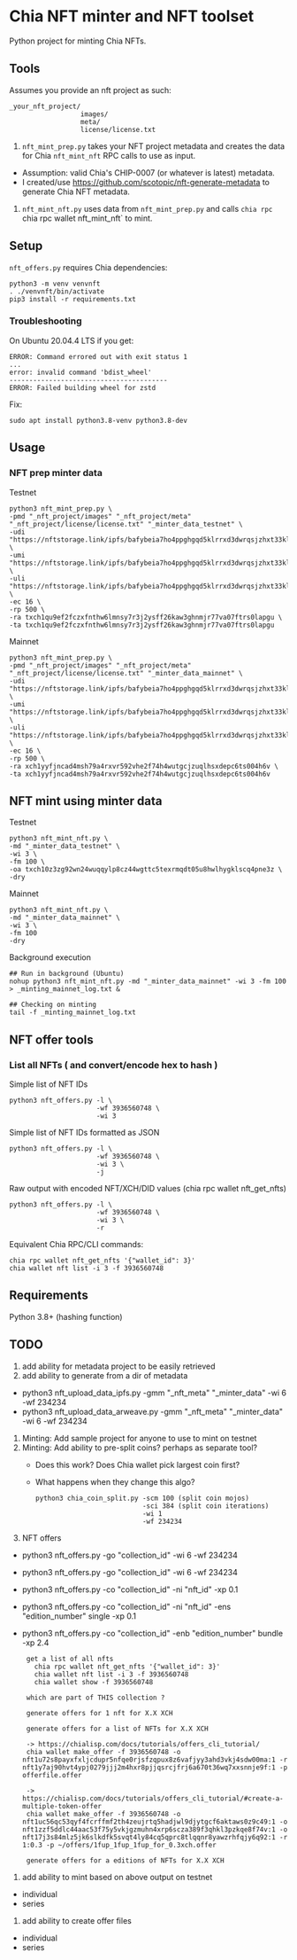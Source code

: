 # Chia NFT minter and NFT toolset

Python project for minting Chia NFTs.

## Tools

Assumes you provide an nft project as such:
    
    _your_nft_project/
                      images/
                      meta/
                      license/license.txt

1. `nft_mint_prep.py` takes your NFT project metadata and creates the data for Chia `nft_mint_nft` RPC calls to use as input.
 * Assumption: valid Chia's CHIP-0007 (or whatever is latest) metadata.
 * I created/use https://github.com/scotopic/nft-generate-metadata to generate Chia NFT metadata.
1. `nft_mint_nft.py` uses data from `nft_mint_prep.py` and calls `chia rpc `chia rpc wallet nft_mint_nft` to mint.


## Setup

`nft_offers.py` requires Chia dependencies:

    python3 -m venv venvnft
    . ./venvnft/bin/activate
    pip3 install -r requirements.txt

### Troubleshooting

On Ubuntu 20.04.4 LTS if you get:

    ERROR: Command errored out with exit status 1
    ...
    error: invalid command 'bdist_wheel'
    ----------------------------------------
    ERROR: Failed building wheel for zstd

Fix:

    sudo apt install python3.8-venv python3.8-dev


## Usage

### NFT prep minter data

Testnet

    python3 nft_mint_prep.py \
    -pmd "_nft_project/images" "_nft_project/meta" "_nft_project/license/license.txt" "_minter_data_testnet" \
    -udi "https://nftstorage.link/ipfs/bafybeia7ho4ppghgqd5klrrxd3dwrqsjzhxt33klogttphcxaaerhmrfkq/images" \
    -umi "https://nftstorage.link/ipfs/bafybeia7ho4ppghgqd5klrrxd3dwrqsjzhxt33klogttphcxaaerhmrfkq/meta" \
    -uli "https://nftstorage.link/ipfs/bafybeia7ho4ppghgqd5klrrxd3dwrqsjzhxt33klogttphcxaaerhmrfkq/license/license.txt" \
    -ec 16 \
    -rp 500 \
    -ra txch1qu9ef2fczxfnthw6lmnsy7r3j2ysff26kaw3ghnmjr77va07ftrs0lapgu \
    -ta txch1qu9ef2fczxfnthw6lmnsy7r3j2ysff26kaw3ghnmjr77va07ftrs0lapgu

Mainnet

    python3 nft_mint_prep.py \
    -pmd "_nft_project/images" "_nft_project/meta" "_nft_project/license/license.txt" "_minter_data_mainnet" \
    -udi "https://nftstorage.link/ipfs/bafybeia7ho4ppghgqd5klrrxd3dwrqsjzhxt33klogttphcxaaerhmrfkq/images" \
    -umi "https://nftstorage.link/ipfs/bafybeia7ho4ppghgqd5klrrxd3dwrqsjzhxt33klogttphcxaaerhmrfkq/meta" \
    -uli "https://nftstorage.link/ipfs/bafybeia7ho4ppghgqd5klrrxd3dwrqsjzhxt33klogttphcxaaerhmrfkq/license/license.txt" \
    -ec 16 \
    -rp 500 \
    -ra xch1yyfjncad4msh79a4rxvr592vhe2f74h4wutgcjzuqlhsxdepc6ts004h6v \
    -ta xch1yyfjncad4msh79a4rxvr592vhe2f74h4wutgcjzuqlhsxdepc6ts004h6v

## NFT mint using minter data

Testnet

    python3 nft_mint_nft.py \
    -md "_minter_data_testnet" \
    -wi 3 \
    -fm 100 \
    -oa txch10z3zg92wn24wuqqylp8cz44wgttc5texrmqdt05u8hwlhygklscq4pne3z \
    -dry

Mainnet
  
    python3 nft_mint_nft.py \
    -md "_minter_data_mainnet" \
    -wi 3 \
    -fm 100
    -dry

Background execution

    ## Run in background (Ubuntu)
    nohup python3 nft_mint_nft.py -md "_minter_data_mainnet" -wi 3 -fm 100 > _minting_mainnet_log.txt &
    
    ## Checking on minting
    tail -f _minting_mainnet_log.txt
    

## NFT offer tools

### List all NFTs ( and convert/encode hex to hash )

Simple list of NFT IDs

    python3 nft_offers.py -l \
                          -wf 3936560748 \
                          -wi 3
    

Simple list of NFT IDs formatted as JSON

    python3 nft_offers.py -l \
                          -wf 3936560748 \
                          -wi 3 \
                          -j
    

Raw output with encoded NFT/XCH/DID values (chia rpc wallet nft_get_nfts)

    python3 nft_offers.py -l \
                          -wf 3936560748 \
                          -wi 3 \
                          -r

Equivalent Chia RPC/CLI commands:

    chia rpc wallet nft_get_nfts '{"wallet_id": 3}'
    chia wallet nft list -i 3 -f 3936560748



## Requirements

Python 3.8+ (hashing function)

## TODO

1. add ability for metadata project to be easily retrieved
1. add ability to generate from a dir of metadata
 * python3 nft_upload_data_ipfs.py -gmm "_nft_meta" "_minter_data" 
                                   -wi 6
                                   -wf 234234
 * python3 nft_upload_data_arweave.py -gmm "_nft_meta" "_minter_data" 
                                   -wi 6
                                   -wf 234234

1. Minting: Add sample project for anyone to use to mint on testnet
1. Minting: Add ability to pre-split coins? perhaps as separate tool?
   * Does this work? Does Chia wallet pick largest coin first?
   * What happens when they change this algo?

         python3 chia_coin_split.py -scm 100 (split coin mojos)
                                    -sci 384 (split coin iterations)
                                    -wi 1
                                    -wf 234234
1. NFT offers
 * python3 nft_offers.py -go "collection_id"
                         -wi 6
                         -wf 234234


 * python3 nft_offers.py -go "collection_id"
                         -wi 6
                         -wf 234234
 * python3 nft_offers.py -co "collection_id"
                         -ni "nft_id"
                         -xp 0.1
 * python3 nft_offers.py -co "collection_id"
                          -ni "nft_id"
                         -ens "edition_number" single
                         -xp 0.1
 * python3 nft_offers.py -co "collection_id"
                         -enb "edition_number" bundle
                         -xp 2.4
    
        get a list of all nfts
          chia rpc wallet nft_get_nfts '{"wallet_id": 3}'
          chia wallet nft list -i 3 -f 3936560748
          chia wallet show -f 3936560748
          
        which are part of THIS collection ?
        
        generate offers for 1 nft for X.X XCH
        
        generate offers for a list of NFTs for X.X XCH
        
        -> https://chialisp.com/docs/tutorials/offers_cli_tutorial/
        chia wallet make_offer -f 3936560748 -o nft1u72s8payxfxljcdupr5nfqe0rjsfzqpux8z6vafjyy3ahd3vkj4sdw00ma:1 -r nft1y7aj90hvt4ypj0279jjj2m4hxr8pjjqsrcjfrj6a670t36wq7xxsnnje9f:1 -p offerfile.offer
        
        -> https://chialisp.com/docs/tutorials/offers_cli_tutorial/#create-a-multiple-token-offer
        chia wallet make_offer -f 3936560748 -o nft1uc56qc53qyf4fcrffmf2th4zeujrtq5hadjwl9djytgcf6aktaws0z9c49:1 -o nft1zzf5ddlc44aac53f75y5vkjgzmuhn4xrp6scza389f3qhkl3pzkqe8f74v:1 -o nft17j3s84mlz5jk6slkdfk5svqt4ly84cq5qprc8tlqqnr8yawzrhfqjy6q92:1 -r 1:0.3 -p ~/offers/1fup_1fup_1fup_for_0.3xch.offer
        
        generate offers for a editions of NFTs for X.X XCH
    
1. add ability to mint based on above output on testnet
 * individual
 * series
1. add ability to create offer files
 * individual
 * series







